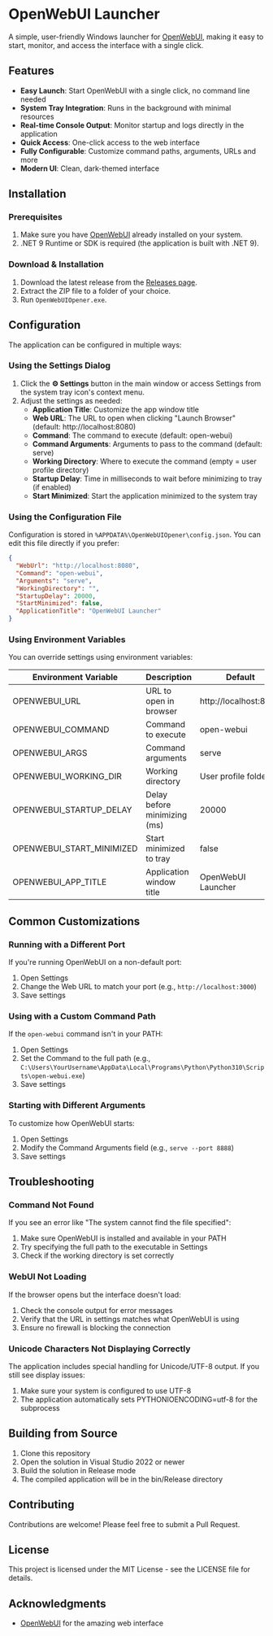 # OpenWebUI Launcher

A simple, user-friendly Windows launcher for [OpenWebUI](https://github.com/open-webui/open-webui), making it easy to start, monitor, and access the interface with a single click.

## Features

- **Easy Launch**: Start OpenWebUI with a single click, no command line needed
- **System Tray Integration**: Runs in the background with minimal resources
- **Real-time Console Output**: Monitor startup and logs directly in the application
- **Quick Access**: One-click access to the web interface
- **Fully Configurable**: Customize command paths, arguments, URLs and more
- **Modern UI**: Clean, dark-themed interface

## Installation

### Prerequisites

1. Make sure you have [OpenWebUI](https://github.com/open-webui/open-webui) already installed on your system.
2. .NET 9 Runtime or SDK is required (the application is built with .NET 9).

### Download & Installation

1. Download the latest release from the [Releases page](https://github.com/ethan-carr/openwebui-launcher/releases).
2. Extract the ZIP file to a folder of your choice.
3. Run `OpenWebUIOpener.exe`.

## Configuration

The application can be configured in multiple ways:

### Using the Settings Dialog

1. Click the **⚙️ Settings** button in the main window or access Settings from the system tray icon's context menu.
2. Adjust the settings as needed:
   - **Application Title**: Customize the app window title
   - **Web URL**: The URL to open when clicking "Launch Browser" (default: http://localhost:8080)
   - **Command**: The command to execute (default: open-webui)
   - **Command Arguments**: Arguments to pass to the command (default: serve)
   - **Working Directory**: Where to execute the command (empty = user profile directory)
   - **Startup Delay**: Time in milliseconds to wait before minimizing to tray (if enabled)
   - **Start Minimized**: Start the application minimized to the system tray

### Using the Configuration File

Configuration is stored in `%APPDATA%\OpenWebUIOpener\config.json`. You can edit this file directly if you prefer:

```json
{
  "WebUrl": "http://localhost:8080",
  "Command": "open-webui",
  "Arguments": "serve",
  "WorkingDirectory": "",
  "StartupDelay": 20000,
  "StartMinimized": false,
  "ApplicationTitle": "OpenWebUI Launcher"
}
```

### Using Environment Variables

You can override settings using environment variables:

| Environment Variable | Description | Default |
|---------------------|-------------|---------|
| OPENWEBUI_URL | URL to open in browser | http://localhost:8080 |
| OPENWEBUI_COMMAND | Command to execute | open-webui |
| OPENWEBUI_ARGS | Command arguments | serve |
| OPENWEBUI_WORKING_DIR | Working directory | User profile folder |
| OPENWEBUI_STARTUP_DELAY | Delay before minimizing (ms) | 20000 |
| OPENWEBUI_START_MINIMIZED | Start minimized to tray | false |
| OPENWEBUI_APP_TITLE | Application window title | OpenWebUI Launcher |

## Common Customizations

### Running with a Different Port

If you're running OpenWebUI on a non-default port:

1. Open Settings
2. Change the Web URL to match your port (e.g., `http://localhost:3000`)
3. Save settings

### Using with a Custom Command Path

If the `open-webui` command isn't in your PATH:

1. Open Settings
2. Set the Command to the full path (e.g., `C:\Users\YourUsername\AppData\Local\Programs\Python\Python310\Scripts\open-webui.exe`)
3. Save settings

### Starting with Different Arguments

To customize how OpenWebUI starts:

1. Open Settings
2. Modify the Command Arguments field (e.g., `serve --port 8888`)
3. Save settings

## Troubleshooting

### Command Not Found

If you see an error like "The system cannot find the file specified":

1. Make sure OpenWebUI is installed and available in your PATH
2. Try specifying the full path to the executable in Settings
3. Check if the working directory is set correctly

### WebUI Not Loading

If the browser opens but the interface doesn't load:

1. Check the console output for error messages
2. Verify that the URL in settings matches what OpenWebUI is using
3. Ensure no firewall is blocking the connection

### Unicode Characters Not Displaying Correctly

The application includes special handling for Unicode/UTF-8 output. If you still see display issues:

1. Make sure your system is configured to use UTF-8
2. The application automatically sets PYTHONIOENCODING=utf-8 for the subprocess

## Building from Source

1. Clone this repository
2. Open the solution in Visual Studio 2022 or newer
3. Build the solution in Release mode
4. The compiled application will be in the bin/Release directory

## Contributing

Contributions are welcome! Please feel free to submit a Pull Request.

## License

This project is licensed under the MIT License - see the LICENSE file for details.

## Acknowledgments

- [OpenWebUI](https://github.com/open-webui/open-webui) for the amazing web interface
